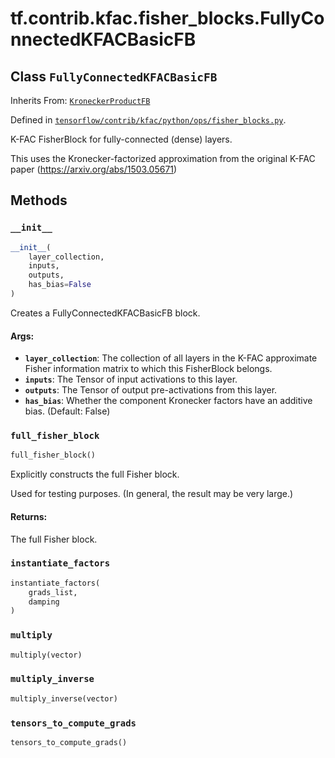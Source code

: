 <div itemscope itemtype="http://developers.google.com/ReferenceObject">
<meta itemprop="name" content="tf.contrib.kfac.fisher_blocks.FullyConnectedKFACBasicFB" />
<meta itemprop="property" content="__init__"/>
<meta itemprop="property" content="full_fisher_block"/>
<meta itemprop="property" content="instantiate_factors"/>
<meta itemprop="property" content="multiply"/>
<meta itemprop="property" content="multiply_inverse"/>
<meta itemprop="property" content="tensors_to_compute_grads"/>
</div>

# tf.contrib.kfac.fisher_blocks.FullyConnectedKFACBasicFB

## Class `FullyConnectedKFACBasicFB`

Inherits From: [`KroneckerProductFB`](../../../../tf/contrib/kfac/fisher_blocks/KroneckerProductFB.md)



Defined in [`tensorflow/contrib/kfac/python/ops/fisher_blocks.py`](https://www.tensorflow.org/code/tensorflow/contrib/kfac/python/ops/fisher_blocks.py).

K-FAC FisherBlock for fully-connected (dense) layers.

This uses the Kronecker-factorized approximation from the original
K-FAC paper (https://arxiv.org/abs/1503.05671)

## Methods

<h3 id="__init__"><code>__init__</code></h3>

``` python
__init__(
    layer_collection,
    inputs,
    outputs,
    has_bias=False
)
```

Creates a FullyConnectedKFACBasicFB block.

#### Args:

* <b>`layer_collection`</b>: The collection of all layers in the K-FAC approximate
      Fisher information matrix to which this FisherBlock belongs.
* <b>`inputs`</b>: The Tensor of input activations to this layer.
* <b>`outputs`</b>: The Tensor of output pre-activations from this layer.
* <b>`has_bias`</b>: Whether the component Kronecker factors have an additive bias.
      (Default: False)

<h3 id="full_fisher_block"><code>full_fisher_block</code></h3>

``` python
full_fisher_block()
```

Explicitly constructs the full Fisher block.

Used for testing purposes. (In general, the result may be very large.)

#### Returns:

The full Fisher block.

<h3 id="instantiate_factors"><code>instantiate_factors</code></h3>

``` python
instantiate_factors(
    grads_list,
    damping
)
```



<h3 id="multiply"><code>multiply</code></h3>

``` python
multiply(vector)
```



<h3 id="multiply_inverse"><code>multiply_inverse</code></h3>

``` python
multiply_inverse(vector)
```



<h3 id="tensors_to_compute_grads"><code>tensors_to_compute_grads</code></h3>

``` python
tensors_to_compute_grads()
```





